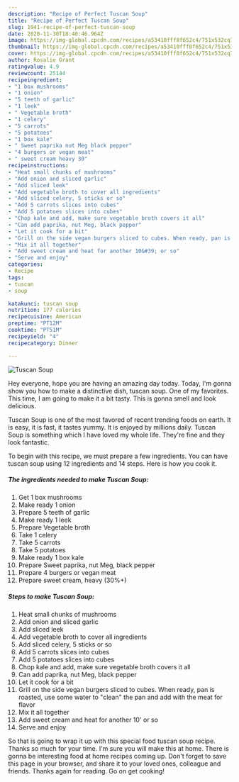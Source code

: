 ```yaml
---
description: "Recipe of Perfect Tuscan Soup"
title: "Recipe of Perfect Tuscan Soup"
slug: 1941-recipe-of-perfect-tuscan-soup
date: 2020-11-30T18:40:46.964Z
image: https://img-global.cpcdn.com/recipes/a53410fff8f652c4/751x532cq70/tuscan-soup-recipe-main-photo.jpg
thumbnail: https://img-global.cpcdn.com/recipes/a53410fff8f652c4/751x532cq70/tuscan-soup-recipe-main-photo.jpg
cover: https://img-global.cpcdn.com/recipes/a53410fff8f652c4/751x532cq70/tuscan-soup-recipe-main-photo.jpg
author: Rosalie Grant
ratingvalue: 4.9
reviewcount: 25144
recipeingredient:
- "1 box mushrooms"
- "1 onion"
- "5 teeth of garlic"
- "1 leek"
- " Vegetable broth"
- "1 celery"
- "5 carrots"
- "5 potatoes"
- "1 box kale"
- " Sweet paprika nut Meg black pepper"
- "4 burgers or vegan meat"
- " sweet cream heavy 30"
recipeinstructions:
- "Heat small chunks of mushrooms"
- "Add onion and sliced garlic"
- "Add sliced leek"
- "Add vegetable broth to cover all ingredients"
- "Add sliced celery, 5 sticks or so"
- "Add 5 carrots slices into cubes"
- "Add 5 potatoes slices into cubes"
- "Chop kale and add, make sure vegetable broth covers it all"
- "Can add paprika, nut Meg, black pepper"
- "Let it cook for a bit"
- "Grill on the side vegan burgers sliced to cubes. When ready, pan is roasted, use some water to &#34;clean&#34; the pan and add with the meat for flavor"
- "Mix it all together"
- "Add sweet cream and heat for another 10&#39; or so"
- "Serve and enjoy"
categories:
- Recipe
tags:
- tuscan
- soup

katakunci: tuscan soup 
nutrition: 177 calories
recipecuisine: American
preptime: "PT12M"
cooktime: "PT51M"
recipeyield: "4"
recipecategory: Dinner

---
```



![Tuscan Soup](https://img-global.cpcdn.com/recipes/a53410fff8f652c4/751x532cq70/tuscan-soup-recipe-main-photo.jpg)

Hey everyone, hope you are having an amazing day today. Today, I'm gonna show you how to make a distinctive dish, tuscan soup. One of my favorites. This time, I am going to make it a bit tasty. This is gonna smell and look delicious.



Tuscan Soup is one of the most favored of recent trending foods on earth. It is easy, it is fast, it tastes yummy. It is enjoyed by millions daily. Tuscan Soup is something which I have loved my whole life. They're fine and they look fantastic.


To begin with this recipe, we must prepare a few ingredients. You can have tuscan soup using 12 ingredients and 14 steps. Here is how you cook it.

<!--inarticleads1-->

##### The ingredients needed to make Tuscan Soup:

1. Get 1 box mushrooms
1. Make ready 1 onion
1. Prepare 5 teeth of garlic
1. Make ready 1 leek
1. Prepare  Vegetable broth
1. Take 1 celery
1. Take 5 carrots
1. Take 5 potatoes
1. Make ready 1 box kale
1. Prepare  Sweet paprika, nut Meg, black pepper
1. Prepare 4 burgers or vegan meat
1. Prepare  sweet cream, heavy (30%+)




<!--inarticleads2-->

##### Steps to make Tuscan Soup:

1. Heat small chunks of mushrooms
1. Add onion and sliced garlic
1. Add sliced leek
1. Add vegetable broth to cover all ingredients
1. Add sliced celery, 5 sticks or so
1. Add 5 carrots slices into cubes
1. Add 5 potatoes slices into cubes
1. Chop kale and add, make sure vegetable broth covers it all
1. Can add paprika, nut Meg, black pepper
1. Let it cook for a bit
1. Grill on the side vegan burgers sliced to cubes. When ready, pan is roasted, use some water to &#34;clean&#34; the pan and add with the meat for flavor
1. Mix it all together
1. Add sweet cream and heat for another 10&#39; or so
1. Serve and enjoy




So that is going to wrap it up with this special food tuscan soup recipe. Thanks so much for your time. I'm sure you will make this at home. There is gonna be interesting food at home recipes coming up. Don't forget to save this page in your browser, and share it to your loved ones, colleague and friends. Thanks again for reading. Go on get cooking!
